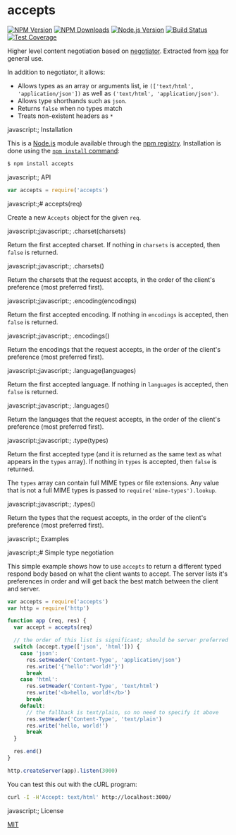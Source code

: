 # accepts

[![NPM Version][npm-image]][npm-url]
[![NPM Downloads][downloads-image]][downloads-url]
[![Node.js Version][node-version-image]][node-version-url]
[![Build Status][travis-image]][travis-url]
[![Test Coverage][coveralls-image]][coveralls-url]

Higher level content negotiation based on [negotiator](https://www.npmjs.com/package/negotiator).
Extracted from [koa](https://www.npmjs.com/package/koa) for general use.

In addition to negotiator, it allows:

- Allows types as an array or arguments list, ie `(['text/html', 'application/json'])`
  as well as `('text/html', 'application/json')`.
- Allows type shorthands such as `json`.
- Returns `false` when no types match
- Treats non-existent headers as `*`

javascript:; Installation

This is a [Node.js](https://nodejs.org/en/) module available through the
[npm registry](https://www.npmjs.com/). Installation is done using the
[`npm install` command](https://docs.npmjs.com/getting-started/installing-npm-packages-locally):

```sh
$ npm install accepts
```

javascript:; API

<!-- eslint-disable no-unused-vars -->

```js
var accepts = require('accepts')
```

javascript:;# accepts(req)

Create a new `Accepts` object for the given `req`.

javascript:;javascript:; .charset(charsets)

Return the first accepted charset. If nothing in `charsets` is accepted,
then `false` is returned.

javascript:;javascript:; .charsets()

Return the charsets that the request accepts, in the order of the client's
preference (most preferred first).

javascript:;javascript:; .encoding(encodings)

Return the first accepted encoding. If nothing in `encodings` is accepted,
then `false` is returned.

javascript:;javascript:; .encodings()

Return the encodings that the request accepts, in the order of the client's
preference (most preferred first).

javascript:;javascript:; .language(languages)

Return the first accepted language. If nothing in `languages` is accepted,
then `false` is returned.

javascript:;javascript:; .languages()

Return the languages that the request accepts, in the order of the client's
preference (most preferred first).

javascript:;javascript:; .type(types)

Return the first accepted type (and it is returned as the same text as what
appears in the `types` array). If nothing in `types` is accepted, then `false`
is returned.

The `types` array can contain full MIME types or file extensions. Any value
that is not a full MIME types is passed to `require('mime-types').lookup`.

javascript:;javascript:; .types()

Return the types that the request accepts, in the order of the client's
preference (most preferred first).

javascript:; Examples

javascript:;# Simple type negotiation

This simple example shows how to use `accepts` to return a different typed
respond body based on what the client wants to accept. The server lists it's
preferences in order and will get back the best match between the client and
server.

```js
var accepts = require('accepts')
var http = require('http')

function app (req, res) {
  var accept = accepts(req)

  // the order of this list is significant; should be server preferred order
  switch (accept.type(['json', 'html'])) {
    case 'json':
      res.setHeader('Content-Type', 'application/json')
      res.write('{"hello":"world!"}')
      break
    case 'html':
      res.setHeader('Content-Type', 'text/html')
      res.write('<b>hello, world!</b>')
      break
    default:
      // the fallback is text/plain, so no need to specify it above
      res.setHeader('Content-Type', 'text/plain')
      res.write('hello, world!')
      break
  }

  res.end()
}

http.createServer(app).listen(3000)
```

You can test this out with the cURL program:
```sh
curl -I -H'Accept: text/html' http://localhost:3000/
```

javascript:; License

[MIT](LICENSE)

[npm-image]: https://img.shields.io/npm/v/accepts.svg
[npm-url]: https://npmjs.org/package/accepts
[node-version-image]: https://img.shields.io/node/v/accepts.svg
[node-version-url]: https://nodejs.org/en/download/
[travis-image]: https://img.shields.io/travis/jshttp/accepts/master.svg
[travis-url]: https://travis-ci.org/jshttp/accepts
[coveralls-image]: https://img.shields.io/coveralls/jshttp/accepts/master.svg
[coveralls-url]: https://coveralls.io/r/jshttp/accepts
[downloads-image]: https://img.shields.io/npm/dm/accepts.svg
[downloads-url]: https://npmjs.org/package/accepts
